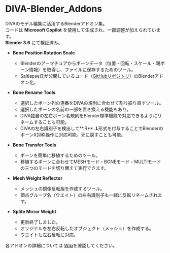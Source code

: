 # DIVA-Blender_Addons
DIVAのモデル編集に活用するBlenderアドオン集。  
コードは **Microsoft Copilot** を使用して生成され、一部調整が加えられています。    
**Blender 3.6** にて検証済み。

- **Bone Position Rotation Scale**
  - Blenderのアーマチュアからボーンデータ（位置・回転・スケール・親ボーン情報）を取得し、ファイルに保存するためのツール。
  - Saltlapse氏が公開しているコード（[GitHubリポジトリ](https://github.com/Saltlapse/Blender-Mod-Scripts)）のBlenderアドオン化。  

- **Bone Rename Tools**
  - 選択したボーン列の連番をDIVAの規則に合わせて割り振り直すツール。
  - 選択したボーンの名前の一部を置き換える機能もあり。
  - DIVA独自の左右ボーン名規則をBlender標準機能で対応できるようにリネームすることも可能。
  - DIVAの左右識別子を検出して**.R** **.L**形式を付与することでBlenderのボーンX対称操作に対応可能。元に戻すことも可能。

- **Bone Transfer Tools**
  - ボーンを簡単に移植するためのツール。  
  - 移植するボーンに合わせてMESHモード・BONEモード・MULTIモードの三つのモードを切り替えて実行できます。

- **Mesh Weight Reflector**
  - メッシュの鏡像反転版を作成するツール。
  - 頂点グループ名（ウエイト）の左右識別子も一緒に反転リネームされます。

- **Splite Mirror Weight**
  - 更新終了しました。
  - オリジナルを左右反転したオブジェクト（メッシュ）を作成する。
  - ウエイトも左右反転に対応。
  

各アドオンの詳細については [Wiki](https://github.com/Riel2982/DIVA-Blender_Addons/wiki)を確認してください。 

